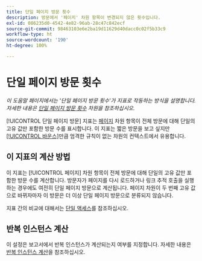 ```yaml
---
title: 단일 페이지 방문 횟수
description: 방문에서 '페이지' 차원 항목이 변경되지 않은 횟수입니다.
exl-id: 086235d0-4542-4e82-96ab-28c47c842ecf
source-git-commit: 98463103e6e2ba19d11629d40dacc0c02f5b33c9
workflow-type: ht
source-wordcount: '190'
ht-degree: 100%

---
```


# 단일 페이지 방문 횟수

*이 도움말 페이지에서는 &#39;단일 페이지 방문 횟수&#39;가 지표로 작동하는 방식을 설명합니다. 자세한 내용은 [단일 페이지 방문 횟수](../dimensions/single-page-visits.md) 차원을 참조하십시오.*

[!UICONTROL 단일 페이지 방문] 지표는 [페이지](../dimensions/page.md) 차원 항목이 전체 방문에 대해 단일의 고유 값만 포함한 방문 수를 표시합니다. 이 지표는 짧은 방문을 보고 싶지만 [[!UICONTROL 바운스]](bounces.md)만큼 엄격한 규칙이 없는 차원의 컨텍스트에서 유용합니다.

## 이 지표의 계산 방법

이 지표는 [!UICONTROL 페이지] 차원 항목이 전체 방문에 대해 단일의 고유 값만 포함한 방문 수를 계산합니다. 방문자가 페이지를 다시 로드하거나 링크 추적 호출을 실행하는 경우에도 여전히 단일 페이지 방문으로 계산됩니다. 페이지 차원이 두 번째 고유 값으로 바뀌자마자 이 방문은 더 이상 단일 페이지 방문으로 분류되지 않습니다.

지표 간의 비교에 대해서는 [단일 액세스](single-access.md)를 참조하십시오.

## 반복 인스턴스 계산

이 설정은 보고서에서 반복 인스턴스가 계산되는지 여부를 지정합니다. 자세한 내용은 [반복 인스턴스 계산](/help/components/metrics/count-repeat-instances.md)을 참조하십시오.